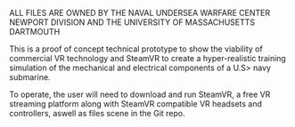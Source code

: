 ALL FILES ARE OWNED BY THE NAVAL UNDERSEA WARFARE CENTER NEWPORT DIVISION AND THE UNIVERSITY OF MASSACHUSETTS DARTMOUTH

This is a proof of concept technical prototype to show the viability of commercial VR technology and SteamVR to create a hyper-realistic
training simulation of the mechanical and electrical components of a U.S> navy submarine.

To operate, the user will need to download and run SteamVR, a free VR streaming platform along with SteamVR compatible VR headsets and controllers, aswell as 
files scene in the Git repo.
